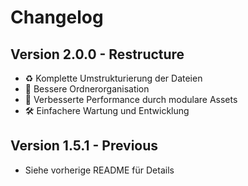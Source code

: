 # Changelog

## Version 2.0.0 - Restructure
- ♻️ Komplette Umstrukturierung der Dateien
- 📁 Bessere Ordnerorganisation
- 🚀 Verbesserte Performance durch modulare Assets
- 🛠️ Einfachere Wartung und Entwicklung

## Version 1.5.1 - Previous
- Siehe vorherige README für Details

